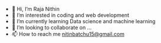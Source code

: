 - 👋 Hi, I’m Raja Nithin
- 👀 I’m interested in coding and web development
- 🌱 I’m currently learning Data science and machine learning
- 💞️ I’m looking to collaborate on ...
- 📫 How to reach me nitinbatchu15@gmail.com

